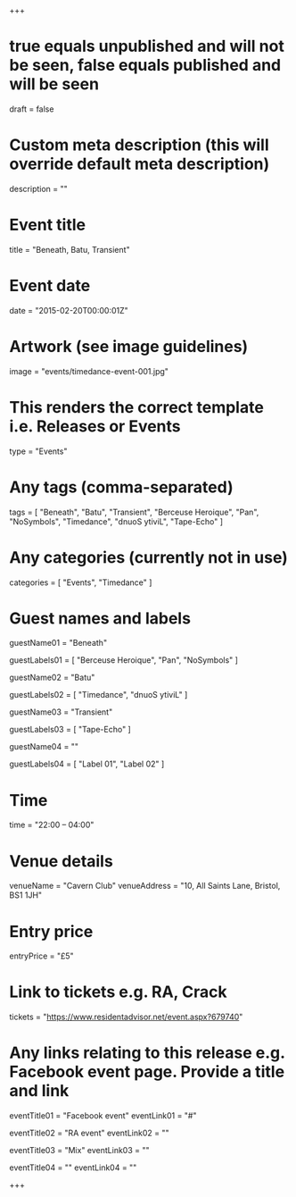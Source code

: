 +++

# true equals unpublished and will not be seen, false equals published and will be seen
draft = false

# Custom meta description (this will override default meta description)
description = ""

# Event title
title = "Beneath, Batu, Transient"

# Event date
date = "2015-02-20T00:00:01Z"

# Artwork (see image guidelines)
image = "events/timedance-event-001.jpg"

# This renders the correct template i.e. Releases or Events
type = "Events"

# Any tags (comma-separated)
tags = [ 
	"Beneath", 
	"Batu",
	"Transient",
	"Berceuse Heroique",
	"Pan",
	"NoSymbols",
	"Timedance",
	"dnuoS ytiviL",
	"Tape-Echo" 
]

# Any categories (currently not in use)
categories = [
  "Events",
  "Timedance"
]

# Guest names and labels
guestName01 = "Beneath"

guestLabels01 = [
	"Berceuse Heroique",
	"Pan",
	"NoSymbols"
]

guestName02 = "Batu"

guestLabels02 = [
	"Timedance",
	"dnuoS ytiviL"
]

guestName03 = "Transient"

guestLabels03 = [
	"Tape-Echo"
]

guestName04 = ""

guestLabels04 = [
	"Label 01",
	"Label 02"
]

# Time
time = "22:00 – 04:00"

# Venue details
venueName = "Cavern Club"
venueAddress = "10, All Saints Lane, Bristol, BS1 1JH"

# Entry price
entryPrice = "£5"

# Link to tickets e.g. RA, Crack 
tickets = "https://www.residentadvisor.net/event.aspx?679740"

# Any links relating to this release e.g. Facebook event page. Provide a title and link
eventTitle01 = "Facebook event"
eventLink01 = "#"

eventTitle02 = "RA event"
eventLink02 = ""

eventTitle03 = "Mix"
eventLink03 = ""

eventTitle04 = ""
eventLink04 = ""


+++
